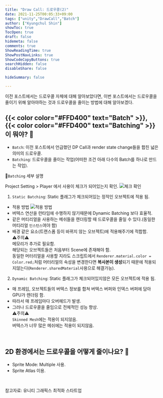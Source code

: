 ```yaml
---
title: "Draw Call: 드로우콜(2)"
date: 2021-11-25T00:05:33+09:00
tags: ["unity","DrawCall","Batch"]
author: ["Kyungchul Shin"]
showToc: true
TocOpen: true
draft: false
hidemeta: false
comments: true
ShowReadingTime: true
ShowPostNavLinks: true
ShowCodeCopyButtons: true
searchHidden: false
disableShare: false

hideSummary: false

---
```

이전 포스트에서는 드로우콜 자체에 대해 알아보았다면, 이번 포스트에서는 드로우콜을 줄이기 위해 알아야하는 것과 드로우콜을 줄이는 방법에 대해 알아보겠다.

## {{< color color="#FFD400" text="Batch" >}}, {{< color color="#FFD400" text="Batching" >}}이 뭐야? 🧐
- `Batch`: 이전 포스트에서 언급했던 DP Call과 render state change들을 합친 넓은 의미의 드로우콜.
- `Batching`: 드로우콜을 줄이는 작업(어떠한 조건 아래 다수의 Batch를 하나로 만드는 작업).

💚`Batching` 세부 설명

Project Setting > Player 에서 사용이 체크가 되어있는지 확인.
![체크 확인](/images/studying5_1.png)

1. `Static Batching`: Static 플래그가 체크되어있는 정적인 오브젝트에 적용 됨.
- 적용 방법
![적용 방법](/images/studying5_0.png)
- 버텍스 연산을 런타임에 수행하지 않기때문에 Dynamic Batching 보다 효율적.
- 같은 머티리얼을 사용하는 메쉬들을 렌더링할 때 드로우콜을 줄일 수 있다.(동일한 머티리얼 `인스턴스`여야 함)
- 배경 같은 요소(트랜스폼 등이 바뀌지 않는 오브젝트)에 적용해주기에 적합함. <br>
⚠️주의⚠️<br>
메모리가 추가로 필요함.<br>
해당되는 오브젝트들은 처음부터 Scene에 존재해야 함.<br>
동일한 머터리얼을 사용할 지라도 스크립트에서 `Renderer.material.color = Color.red;`처럼 머터리얼의 속성을 변경한다면 **복사본이 생성**되기 때문에 적용되지않는다(`Renderer.sharedMaterial`사용으로 해결가능).

2. `Dynamic Batching`: Static 플래그가 체크되어있지않은 모든 오브젝트에 적용 됨.
- 매 프레임, 오브젝트들의 버텍스 정보를 합쳐 버텍스 버퍼와 인덱스 버퍼에 담아 GPU가 렌더링 함.
- 따라서 매 프레임마다 오버헤드가 발생.
- 그러나 드로우콜을 줄임으로 전체적인 성능 향상.<br>
⚠️주의⚠️<br>
`Skinned Mesh`에는 적용이 되지않음.<br>
버텍스가 너무 많은 메쉬에는 적용이 되지않음.

<br>

## 2D 환경에서는 드로우콜을 어떻게 줄이나요? 🧐
-  Sprite Mode: Multiple 사용.
- Sprite Atlas 이용.

<br>

참고자료: 유니티 그래픽스 최적화 스타트업